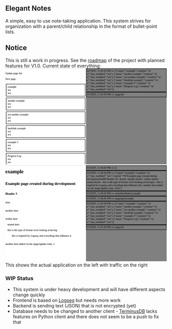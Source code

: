 ## Elegant Notes
A simple, easy to use note-taking application. This system strives for organization with a parent/child relationship in the format of bullet-point lists.

## Notice
This is still a work in progress. See the [roadmap](./roadmap.md) of the project with planned features for V1.0. Current state of everything:
![](./Screenshots/home-screen--first-draft-with-decent-ux.png)
![](/Screenshots/page-screen--first-draft-with-decent-ux.png)
This shows the actual application on the left with traffic on the right

### WIP Status
- This system is under heavy development and will have different aspects change quickly
- Frontend is based on [Logseq](https://logseq.com/) but needs more work
- Backend is sending text (JSON) that is not encrypted (yet)
- Database needs to be changed to another client - [TerminusDB](https://github.com/terminusdb/terminusdb) lacks features on Python client and there does not seem to be a push to fix that
